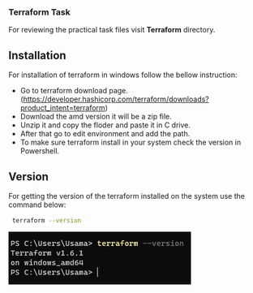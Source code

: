 ### Terraform Task

For reviewing the practical task files visit **Terraform** directory.

## Installation
For installation of terraform in windows follow the bellow instruction:
* Go to terraform download page. (https://developer.hashicorp.com/terraform/downloads?product_intent=terraform)
* Download the amd version it will be a zip file.
* Unzip it and copy the floder and paste it in C drive.
* After that go to edit environment and add the path.
* To make sure terraform install in your system check the version in Powershell.

## Version
For getting the version of the terraform installed on the system use the command below:
``` sh
 terraform --version
```
![Alt text](terraform_version.png)
